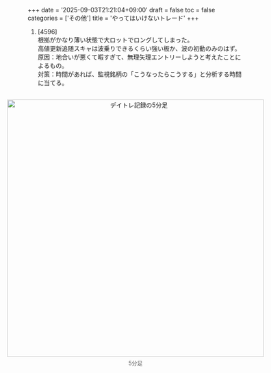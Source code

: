 +++
date = '2025-09-03T21:21:04+09:00'
draft = false
toc = false
categories = ['その他']
title = 'やってはいけないトレード'
+++
1. [4596]  
根拠がかなり薄い状態で大ロットでロングしてしまった。  
高値更新追随スキャは波乗りできるくらい強い板か、波の初動のみのはず。  
原因：地合いが悪くて暇すぎて、無理矢理エントリーしようと考えたことによるもの。  
対策：時間があれば、監視銘柄の「こうなったらこうする」と分析する時間に当てる。  
<div style="display: flex; gap: 20px; justify-content: center; flex-wrap: wrap; margin-top: 30px;">
<div style="text-align: center;">
<img src="/images/reflection/4596-0903-5minutes.png" alt="デイトレ記録の5分足" width="600" height="600">
<p style="margin-top: 5px; font-size: 0.9em; color: #555;">5分足</p>
</div>
